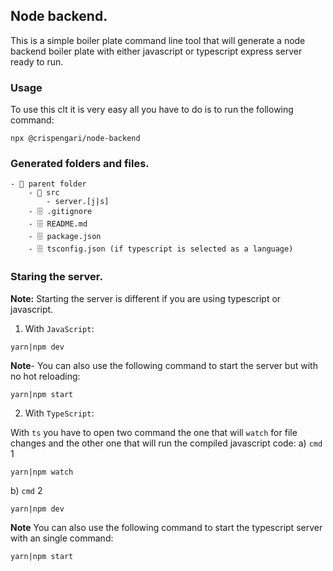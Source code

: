## Node backend.

This is a simple boiler plate command line tool that will generate a node backend boiler plate with either javascript or typescript express server ready to run.

### Usage

To use this clt it is very easy all you have to do is to run the following command:

```
npx @crispengari/node-backend
```

### Generated folders and files.

```
- 📁 parent folder
    - 📁 src
        - server.[j|s]
    - 🗄 .gitignore
    - 🗄 README.md
    - 🗄 package.json
    - 🗄 tsconfig.json (if typescript is selected as a language)
```

### Staring the server.

**Note:** Starting the server is different if you are using typescript or javascript.

1. With `JavaScript`:

```
yarn|npm dev
```

**Note**- You can also use the following command to start the server but with no hot reloading:

```
yarn|npm start
```

2. With `TypeScript`:

With `ts` you have to open two command the one that will `watch` for file changes and the other one that will run the compiled javascript code:
a) `cmd` 1

```
yarn|npm watch
```

b) `cmd` 2

```
yarn|npm dev
```

**Note** You can also use the following command to start the typescript server with an single command:

```
yarn|npm start
```
